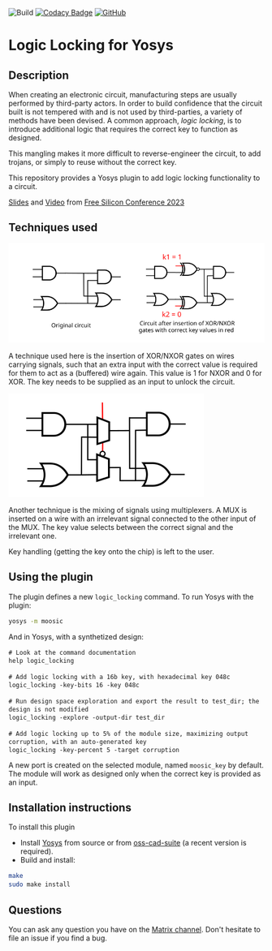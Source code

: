 ![Build](https://github.com/Coloquinte/moosic-yosys-plugin/actions/workflows/build.yml/badge.svg)
[![Codacy Badge](https://app.codacy.com/project/badge/Grade/d3249b89df3247dbbf7b6066c0c66a2f)](https://app.codacy.com/gh/Coloquinte/moosic-yosys-plugin/dashboard?utm_source=gh&utm_medium=referral&utm_content=&utm_campaign=Badge_grade)
[![GitHub](https://img.shields.io/github/license/coloquinte/moosic-yosys-plugin?color=blue)](https://opensource.org/licenses/gpl-2.0)

# Logic Locking for Yosys


## Description

When creating an electronic circuit, manufacturing steps are usually performed by third-party actors. In order to build confidence that the circuit built is not tempered with and is not used by third-parties, a variety of methods have been devised. A common approach, *logic locking*, is to introduce additional logic that requires the correct key to function as designed.

This mangling makes it more difficult to reverse-engineer the circuit, to add trojans, or simply to reuse without the correct key.

This repository provides a Yosys plugin to add logic locking functionality to a circuit.

[Slides](https://wiki.f-si.org/images/5/5c/Gabriel_Gouvine_MOOSIC_FSiC_2023.pdf) and [Video](https://peertube.f-si.org/videos/watch/7f250190-6d8f-4a67-8ed6-d07deda7fba0) from [Free Silicon Conference 2023](https://wiki.f-si.org/index.php/FSiC2023)


## Techniques used

![My Image](doc/XOR_NXOR_insertion.svg)

A technique used here is the insertion of XOR/NXOR gates on wires carrying signals, such that an extra input with the correct value is required for them to act as a (buffered) wire again. This value is 1 for NXOR and 0 for XOR.
The key needs to be supplied as an input to unlock the circuit.

![My Image](doc/MUX_insertion.svg)

Another technique is the mixing of signals using multiplexers. A MUX is inserted on a wire with an irrelevant signal connected to the other input of the MUX. The key value selects between the correct signal and the irrelevant one.

Key handling (getting the key onto the chip) is left to the user.

## Using the plugin

The plugin defines a new `logic_locking` command. To run Yosys with the plugin:

```sh
yosys -m moosic
```

And in Yosys, with a synthetized design:
```
# Look at the command documentation
help logic_locking

# Add logic locking with a 16b key, with hexadecimal key 048c
logic_locking -key-bits 16 -key 048c

# Run design space exploration and export the result to test_dir; the design is not modified
logic_locking -explore -output-dir test_dir

# Add logic locking up to 5% of the module size, maximizing output corruption, with an auto-generated key
logic_locking -key-percent 5 -target corruption
```

A new port is created on the selected module, named `moosic_key` by default.
The module will work as designed only when the correct key is provided as an input.

## Installation instructions

To install this plugin
-   Install [Yosys](https://github.com/YosysHQ/yosys) from source or from [oss-cad-suite](https://github.com/YosysHQ/oss-cad-suite-build) (a recent version is required).
-   Build and install:
```sh
make
sudo make install
```


## Questions

You can ask any question you have on the [Matrix channel](https://app.element.io/#/room/#moosic-yosys-plugin:matrix.org). Don't hesitate to file an issue if you find a bug.

